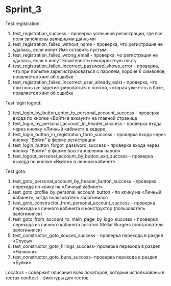 # Sprint_3
Test registration:
1) test_registration_success - проверка успешной регистрации, где все поля заполнены валидными данными
2) test_registration_failed_without_name - проверка, что регистрация не удалась, если инпут Имя оставить пустым
3) test_registration_failed_wrong_email - проверка, чо регистрация не удалась, если в инпут Email ввести некорректную почту
4) test_registration_failed_incorrect_password_shows_error - проверка, что при попытке зарегистрироваться с паролем, короче 6 символов, появляется хинт об ошибке
5) test_registration_failed_incorrect_user_already_exist - проверка, что при попытке зарегистрироваться с почтой, которая уже есть в базе, появляется хинт об ошибке

Test login logout:
1) test_login_by_button_enter_to_personal_account_success - проверка входа по кнопке «Войти в аккаунт» на главной странице
2) test_login_by_personal_account_in_header_success - проверка входа через кнопку «Личный кабинет» в хедере
3) test_login_button_in_registration_form_success - проверка входа через кнопку "Войти" в форме регистрации
4) test_login_button_forgot_password_success - проверка входа через кнопку "Войти" в форме восстановления пароля
5) test_logout_personal_account_by_button_exit_success - проверка выхода по кнопке «Выйти» в личном кабинете

Test goto:
1) test_goto_personal_account_by_header_button_success - проверка перехода по клику на «Личный кабинет»
2) test_goto_profile_by_personal_account_button - по клику на «Личный кабинет», когда пользователь залогинился
3) test_goto_constructor_from_personal_account_success - проверка перехода из личного кабинета в конструктор (пользователь залогинился)
4) test_goto_from_account_to_main_page_by_logo_success - проверка перехода из личного кабинета логотип Stellar Burgers (пользователь залогинился)
5) test_constructor_goto_souces_success - проверка перехода в раздел «Соусы»
6) test_constructor_goto_fillings_success- проверка перехода в раздел «Начинки»
7) test_constructor_goto_buns_success- проверка перехода в раздел «Булки»

Locators - содержит описания всех локаторов, которые использованы в тестах
conftest - фикстуры для тестов